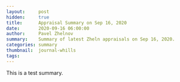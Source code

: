 ```yaml
---
layout:     post
hidden:     true
title:      Appraisal Summary on Sep 16, 2020
date:       2020-09-16 06:00:00
author:     Pavel Zhelnov
summary:    Summary of latest Zheln appraisals on Sep 16, 2020.
categories: summary
thumbnail:  journal-whills
tags:
---
```


This is a test summary.
